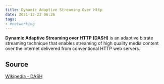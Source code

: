 ```yaml
---
title: Dynamic Adaptive Streaming Over Http
date: 2021-12-22 06:26
tags:
- #networking
---
```


**Dynamic Adaptive Streaming over HTTP (DASH)** is an adaptive bitrate streaming
technique that enables streaming of high quality media content over the internet
delivered from conventional HTTP web servers. 

## Source

[Wikipedia - DASH](https://en.wikipedia.org/wiki/Dynamic_Adaptive_Streaming_over_HTTP)
